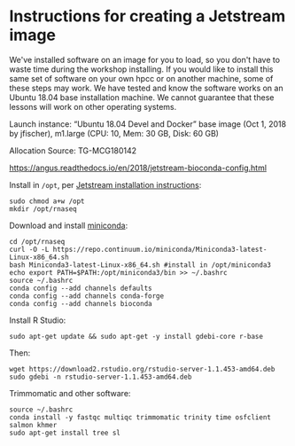 # Instructions for creating a Jetstream image

We've installed software on an image for you to load, so you don't have to waste time during the workshop installing. If you would like to install this same set of software on your own hpcc or on another machine, some of these steps may work. We have tested and know the software works on an Ubuntu 18.04 base installation machine. We cannot guarantee that these lessons will work on other operating systems.

Launch instance: “Ubuntu 18.04 Devel and Docker” base image (Oct 1, 2018 by jfischer), m1.large (CPU: 10, Mem: 30 GB, Disk: 60 GB)

Allocation Source: TG-MCG180142

https://angus.readthedocs.io/en/2018/jetstream-bioconda-config.html

Install in `/opt`, per [Jetstream installation instructions](https://iujetstream.atlassian.net/wiki/spaces/JWT/pages/17465521/Imaging+Guidelines):

```
sudo chmod a+w /opt
mkdir /opt/rnaseq
```
Download and install [miniconda](https://conda.io/docs/user-guide/install/linux.html):
```
cd /opt/rnaseq
curl -O -L https://repo.continuum.io/miniconda/Miniconda3-latest-Linux-x86_64.sh
bash Miniconda3-latest-Linux-x86_64.sh #install in /opt/miniconda3
echo export PATH=$PATH:/opt/miniconda3/bin >> ~/.bashrc
source ~/.bashrc
conda config --add channels defaults
conda config --add channels conda-forge
conda config --add channels bioconda
```

Install R Studio:

```
sudo apt-get update && sudo apt-get -y install gdebi-core r-base
```
Then:
```
wget https://download2.rstudio.org/rstudio-server-1.1.453-amd64.deb
sudo gdebi -n rstudio-server-1.1.453-amd64.deb
```
Trimmomatic and other software:
```
source ~/.bashrc
conda install -y fastqc multiqc trimmomatic trinity time osfclient salmon khmer
sudo apt-get install tree sl
```
